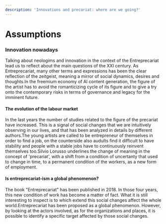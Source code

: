 ```yaml
---
description: 'Innovations and precariat: where are we going?'
---
```


# Assumptions

### **Innovation nowadays** <a href="#innovation-nowadays" id="innovation-nowadays"></a>

Talking about neologims and innovation in the context of the Entreprecariat lead us to reflect about the main questions of the XXI century. As Entreprecariat, many other terms and expressions has been the clear reflection of the zeitgeist, meaning a mirror of social dynamics, desires and thoughts.In the freemium economy of AI content generation, the figure of the artist has to avoid the romanticizing cycle of its figure and to give a try onto the contemporary risks in terms of governance and legacy for the imminent future.

#### The evolution of the labour market  <a href="#the-evolution-of-the-labour-market" id="the-evolution-of-the-labour-market"></a>

In the last years the number of studies related to the figure of the precariat have increased. This is a signal of social changes that we are intuitively observing in our lives, and that has been analyzed in details by different authors.The young artists are called to be entrepreneur of themselves in order to find a job, on the counterside also audults find it difficult to have stability and people with a stable jobs have to continuously reinvent themselves too.Silvio Lorusso underlines the change of meaning in the concept of 'precariat', with a shift from a condition of uncertanty that used to change in time, to a permanent condition of the workers, as a new form of employment.

#### Is entreprecariat-ism a global phenomenon? <a href="#is-entreprecariat-ism-a-global-phenomenon" id="is-entreprecariat-ism-a-global-phenomenon"></a>

The book "Entreprecariat" has been published in 2018. In those four years, this new condition of work has become a matter of fact. What it is still interesting to inspect is to which extend this social changes affect the whole world.Entreprecariat has been proposed as a global phenomenon. However, by looking at the actors involved, as for the organizations and places, it is possible to identify a specific target affected by those social changes.





